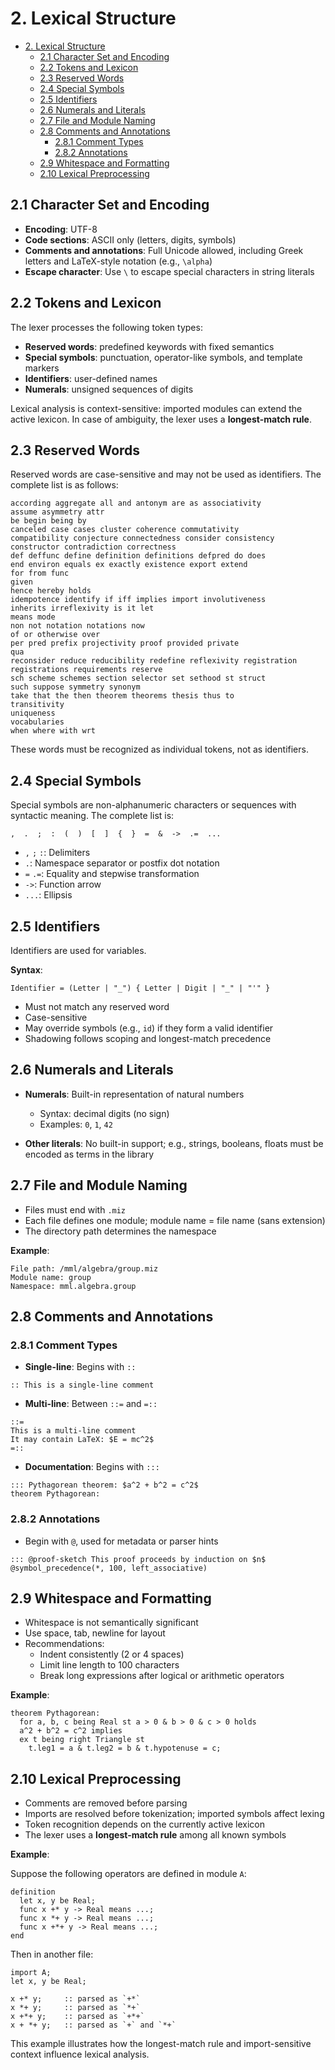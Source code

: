 # 2. Lexical Structure

- [2. Lexical Structure](#2-lexical-structure)
  - [2.1 Character Set and Encoding](#21-character-set-and-encoding)
  - [2.2 Tokens and Lexicon](#22-tokens-and-lexicon)
  - [2.3 Reserved Words](#23-reserved-words)
  - [2.4 Special Symbols](#24-special-symbols)
  - [2.5 Identifiers](#25-identifiers)
  - [2.6 Numerals and Literals](#26-numerals-and-literals)
  - [2.7 File and Module Naming](#27-file-and-module-naming)
  - [2.8 Comments and Annotations](#28-comments-and-annotations)
    - [2.8.1 Comment Types](#281-comment-types)
    - [2.8.2 Annotations](#282-annotations)
  - [2.9 Whitespace and Formatting](#29-whitespace-and-formatting)
  - [2.10 Lexical Preprocessing](#210-lexical-preprocessing)

## 2.1 Character Set and Encoding

* **Encoding**: UTF-8
* **Code sections**: ASCII only (letters, digits, symbols)
* **Comments and annotations**: Full Unicode allowed, including Greek letters and LaTeX-style notation (e.g., `\alpha`)
* **Escape character**: Use `\` to escape special characters in string literals

## 2.2 Tokens and Lexicon

The lexer processes the following token types:

* **Reserved words**: predefined keywords with fixed semantics
* **Special symbols**: punctuation, operator-like symbols, and template markers
* **Identifiers**: user-defined names
* **Numerals**: unsigned sequences of digits

Lexical analysis is context-sensitive: imported modules can extend the active lexicon. In case of ambiguity, the lexer uses a **longest-match rule**.

## 2.3 Reserved Words

Reserved words are case-sensitive and may not be used as identifiers. The complete list is as follows:

```mizar
according aggregate all and antonym are as associativity
assume asymmetry attr
be begin being by
canceled case cases cluster coherence commutativity
compatibility conjecture connectedness consider consistency
constructor contradiction correctness
def deffunc define definition definitions defpred do does
end environ equals ex exactly existence export extend
for from func
given
hence hereby holds
idempotence identify if iff implies import involutiveness
inherits irreflexivity is it let
means mode
non not notation notations now
of or otherwise over
per pred prefix projectivity proof provided private
qua
reconsider reduce reducibility redefine reflexivity registration
registrations requirements reserve
sch scheme schemes section selector set sethood st struct
such suppose symmetry synonym
take that the then theorem theorems thesis thus to
transitivity
uniqueness
vocabularies
when where with wrt
```

These words must be recognized as individual tokens, not as identifiers.

## 2.4 Special Symbols

Special symbols are non-alphanumeric characters or sequences with syntactic meaning. The complete list is:

```mizar
,  .  ;  :  (  )  [  ]  {  }  =  &  ->  .=  ...
```

* `,` `;` `:`: Delimiters
* `.`: Namespace separator or postfix dot notation
* `=` `.=`: Equality and stepwise transformation
* `->`: Function arrow
* `...`: Ellipsis

## 2.5 Identifiers

Identifiers are used for variables.

**Syntax**:

```bnf
Identifier = (Letter | "_") { Letter | Digit | "_" | "'" }
```

* Must not match any reserved word
* Case-sensitive
* May override symbols (e.g., `id`) if they form a valid identifier
* Shadowing follows scoping and longest-match precedence

## 2.6 Numerals and Literals

* **Numerals**: Built-in representation of natural numbers

  * Syntax: decimal digits (no sign)
  * Examples: `0`, `1`, `42`
* **Other literals**: No built-in support; e.g., strings, booleans, floats must be encoded as terms in the library

## 2.7 File and Module Naming

* Files must end with `.miz`
* Each file defines one module; module name = file name (sans extension)
* The directory path determines the namespace

**Example**:

```
File path: /mml/algebra/group.miz
Module name: group
Namespace: mml.algebra.group
```

## 2.8 Comments and Annotations

### 2.8.1 Comment Types

* **Single-line**: Begins with `::`

```mizar
:: This is a single-line comment
```

* **Multi-line**: Between `::=` and `=::`

```mizar
::=
This is a multi-line comment
It may contain LaTeX: $E = mc^2$
=::
```

* **Documentation**: Begins with `:::`

```mizar
::: Pythagorean theorem: $a^2 + b^2 = c^2$
theorem Pythagorean:
```

### 2.8.2 Annotations

* Begin with `@`, used for metadata or parser hints

```mizar
::: @proof-sketch This proof proceeds by induction on $n$
@symbol_precedence(*, 100, left_associative)
```

## 2.9 Whitespace and Formatting

* Whitespace is not semantically significant
* Use space, tab, newline for layout
* Recommendations:
  * Indent consistently (2 or 4 spaces)
  * Limit line length to 100 characters
  * Break long expressions after logical or arithmetic operators

**Example**:

```mizar
theorem Pythagorean:
  for a, b, c being Real st a > 0 & b > 0 & c > 0 holds
  a^2 + b^2 = c^2 implies
  ex t being right Triangle st
    t.leg1 = a & t.leg2 = b & t.hypotenuse = c;
```

## 2.10 Lexical Preprocessing

* Comments are removed before parsing
* Imports are resolved before tokenization; imported symbols affect lexing
* Token recognition depends on the currently active lexicon
* The lexer uses a **longest-match rule** among all known symbols

**Example**:

Suppose the following operators are defined in module `A`:

```mizar
definition
  let x, y be Real;
  func x +* y -> Real means ...;
  func x *+ y -> Real means ...;
  func x +*+ y -> Real means ...;
end
```

Then in another file:

```mizar
import A;
let x, y be Real;

x +* y;     :: parsed as `+*`
x *+ y;     :: parsed as `*+`
x +*+ y;    :: parsed as `+*+`
x + *+ y;   :: parsed as `+` and `*+`
```

This example illustrates how the longest-match rule and import-sensitive context influence lexical analysis.
